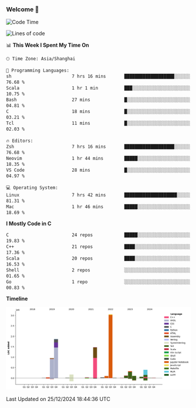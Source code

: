 ### Welcome 👋

<!--START_SECTION:waka-->
![Code Time](http://img.shields.io/badge/Code%20Time-1%2C780%20hrs%205%20mins-blue)

![Lines of code](https://img.shields.io/badge/From%20Hello%20World%20I%27ve%20Written-8.7%20million%20lines%20of%20code-blue)

📊 **This Week I Spent My Time On** 

```text
🕑︎ Time Zone: Asia/Shanghai

💬 Programming Languages: 
sh                       7 hrs 16 mins       ███████████████████░░░░░░   76.68 % 
Scala                    1 hr 1 min          ███░░░░░░░░░░░░░░░░░░░░░░   10.75 % 
Bash                     27 mins             █░░░░░░░░░░░░░░░░░░░░░░░░   04.81 % 
C                        18 mins             █░░░░░░░░░░░░░░░░░░░░░░░░   03.21 % 
Tcl                      11 mins             █░░░░░░░░░░░░░░░░░░░░░░░░   02.03 % 

🔥 Editors: 
Zsh                      7 hrs 16 mins       ███████████████████░░░░░░   76.68 % 
Neovim                   1 hr 44 mins        █████░░░░░░░░░░░░░░░░░░░░   18.35 % 
VS Code                  28 mins             █░░░░░░░░░░░░░░░░░░░░░░░░   04.97 % 

💻 Operating System: 
Linux                    7 hrs 42 mins       ████████████████████░░░░░   81.31 % 
Mac                      1 hr 46 mins        █████░░░░░░░░░░░░░░░░░░░░   18.69 % 
```

**I Mostly Code in C** 

```text
C                        24 repos            █████░░░░░░░░░░░░░░░░░░░░   19.83 % 
C++                      21 repos            ████░░░░░░░░░░░░░░░░░░░░░   17.36 % 
Scala                    20 repos            ████░░░░░░░░░░░░░░░░░░░░░   16.53 % 
Shell                    2 repos             ░░░░░░░░░░░░░░░░░░░░░░░░░   01.65 % 
Go                       1 repo              ░░░░░░░░░░░░░░░░░░░░░░░░░   00.83 % 
```



**Timeline**

![Lines of Code chart](https://raw.githubusercontent.com/Bohan-hu/Bohan-hu/master/assets/bar_graph.png)


 Last Updated on 25/12/2024 18:44:36 UTC
<!--END_SECTION:waka-->



